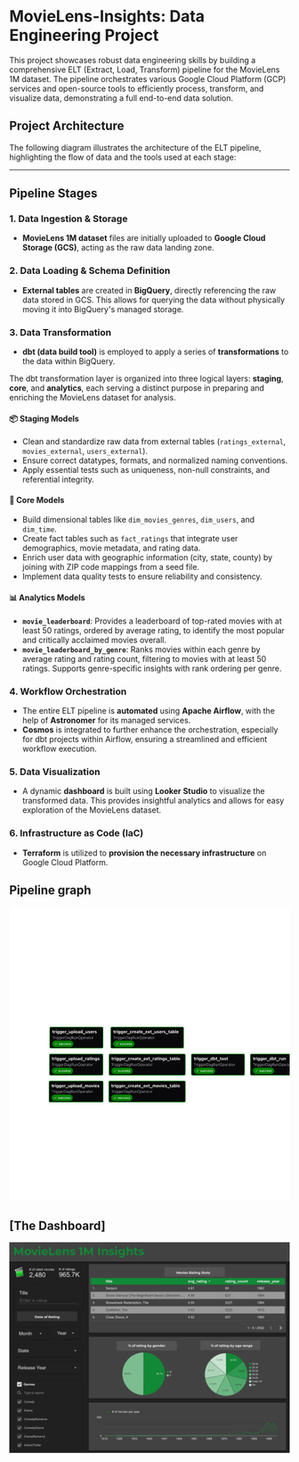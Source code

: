 # MovieLens-Insights: Data Engineering Project


This project showcases robust data engineering skills by building a comprehensive ELT (Extract, Load, Transform) pipeline for the MovieLens 1M dataset. The pipeline orchestrates various Google Cloud Platform (GCP) services and open-source tools to efficiently process, transform, and visualize data, demonstrating a full end-to-end data solution.


## Project Architecture

The following diagram illustrates the architecture of the ELT pipeline, highlighting the flow of data and the tools used at each stage:


---

## Pipeline Stages

### 1. Data Ingestion & Storage

* **MovieLens 1M dataset** files are initially uploaded to **Google Cloud Storage (GCS)**, acting as the raw data landing zone.

### 2. Data Loading & Schema Definition

* **External tables** are created in **BigQuery**, directly referencing the raw data stored in GCS. This allows for querying the data without physically moving it into BigQuery's managed storage.

### 3. Data Transformation

* **dbt (data build tool)** is employed to apply a series of **transformations** to the data within BigQuery. 

The dbt transformation layer is organized into three logical layers: **staging**, **core**, and **analytics**, each serving a distinct purpose in preparing and enriching the MovieLens dataset for analysis.

#### 📦 Staging Models

* Clean and standardize raw data from external tables (`ratings_external`, `movies_external`, `users_external`).
* Ensure correct datatypes, formats, and normalized naming conventions.
* Apply essential tests such as uniqueness, non-null constraints, and referential integrity.

#### 🧠 Core Models

* Build dimensional tables like `dim_movies_genres`, `dim_users`, and `dim_time`.
* Create fact tables such as `fact_ratings` that integrate user demographics, movie metadata, and rating data.
* Enrich user data with geographic information (city, state, county) by joining with ZIP code mappings from a seed file.
* Implement data quality tests to ensure reliability and consistency.

#### 📊 Analytics Models

* **`movie_leaderboard`**: Provides a leaderboard of top-rated movies with at least 50 ratings, ordered by average rating, to identify the most popular and critically acclaimed movies overall.
* **`movie_leaderboard_by_genre`**: Ranks movies within each genre by average rating and rating count, filtering to movies with at least 50 ratings. Supports genre-specific insights with rank ordering per genre.

### 4. Workflow Orchestration

* The entire ELT pipeline is **automated** using **Apache Airflow**, with the help of **Astronomer** for its managed services.
* **Cosmos** is integrated to further enhance the orchestration, especially for dbt projects within Airflow, ensuring a streamlined and efficient workflow execution.

### 5. Data Visualization

* A dynamic **dashboard** is built using **Looker Studio** to visualize the transformed data. This provides insightful analytics and allows for easy exploration of the MovieLens dataset.

### 6. Infrastructure as Code (IaC)

* **Terraform** is utilized to **provision the necessary infrastructure** on Google Cloud Platform. 

## Pipeline graph

![MovieLens_Pipeline_graph](https://github.com/yasmeenel3sh/MovieLens-Insights/blob/main/Images/MovieLens_1M_pipeline-graph.png)

## [The Dashboard]

![Dashboard](https://github.com/yasmeenel3sh/MovieLens-Insights/blob/main/Images/Movielens_Insights.png)